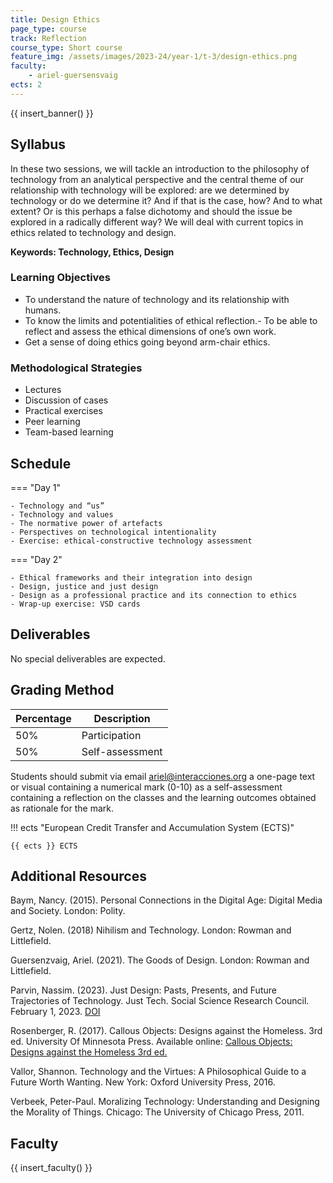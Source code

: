 ```yaml
---
title: Design Ethics
page_type: course
track: Reflection
course_type: Short course
feature_img: /assets/images/2023-24/year-1/t-3/design-ethics.png
faculty:
    - ariel-guersensvaig
ects: 2
---
```


{{ insert_banner() }}

## Syllabus

In these two sessions, we will tackle an introduction to the philosophy of technology from an analytical perspective and the central theme of our relationship with technology will be explored: are we determined by technology or do we determine it? And if that is the case, how? And to what extent? Or is this perhaps a false dichotomy and should the issue be explored in a radically different way? We will deal with current topics in ethics related to technology and design.

**Keywords: Technology, Ethics, Design**
​​
### Learning Objectives

-	To understand the nature of technology and its relationship with humans.
-	To know the limits and potentialities of ethical reflection.-	To be able to reflect and assess the ethical dimensions of one’s own work.
-	Get a sense of doing ethics going beyond arm-chair ethics.

### Methodological Strategies

- Lectures
- Discussion of cases
- Practical exercises
- Peer learning
- Team-based learning

## Schedule

=== "Day 1"

    - Technology and “us”
    - Technology and values
    - The normative power of artefacts
    - Perspectives on technological intentionality
    - Exercise: ethical-constructive technology assessment

=== "Day 2"

    - Ethical frameworks and their integration into design
    - Design, justice and just design
    - Design as a professional practice and its connection to ethics
    - Wrap-up exercise: VSD cards

## Deliverables

No special deliverables are expected.

## Grading Method

| Percentage  | Description                         |
| ----------- | ------------------------------------|
| 50%         | Participation                       |
| 50%         | Self-assessment    |

Students should submit via email ariel@interacciones.org a one-page text or visual containing a numerical mark (0-10) as a self-assessment containing a reflection on the classes and the learning outcomes obtained as rationale for the mark.

!!! ects "European Credit Transfer and Accumulation System (ECTS)"

    {{ ects }} ECTS

## Additional Resources

Baym, Nancy. (2015). Personal Connections in the Digital Age: Digital Media and Society. London: Polity.
 
Gertz, Nolen. (2018) Nihilism and Technology. London: Rowman and Littlefield.
 
Guersenzvaig, Ariel. (2021). The Goods of Design. London: Rowman and Littlefield.
 
Parvin, Nassim. (2023). Just Design: Pasts, Presents, and Future Trajectories of Technology. Just Tech. Social Science Research Council. February 1, 2023. [DOI](https://doi.org/10.35650/JT.3049.d.2023)

Rosenberger, R. (2017). Callous Objects: Designs against the Homeless. 3rd ed. University Of Minnesota Press. Available online: [Callous Objects: Designs against the Homeless 3rd ed.](https://manifold.umn.edu/read/callous-objects/)  

Vallor, Shannon. Technology and the Virtues: A Philosophical Guide to a Future Worth Wanting. New York: Oxford University Press, 2016.

Verbeek, Peter-Paul. Moralizing Technology: Understanding and Designing the Morality of Things. Chicago: The University of Chicago Press, 2011.

## Faculty

{{ insert_faculty() }}

